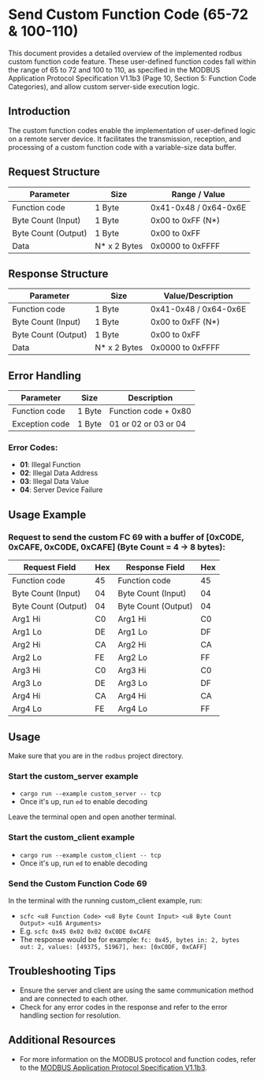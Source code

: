 # Send Custom Function Code (65-72 & 100-110)

This document provides a detailed overview of the implemented rodbus custom function code feature. These user-defined function codes fall within the range of 65 to 72 and 100 to 110, as specified in the MODBUS Application Protocol Specification V1.1b3 (Page 10, Section 5: Function Code Categories), and allow custom server-side execution logic.


## Introduction
The custom function codes enable the implementation of user-defined logic on a remote server device. It facilitates the transmission, reception, and processing of a custom function code with a variable-size data buffer.


## Request Structure
| Parameter           | Size          | Range / Value         |
|---------------------|---------------|-----------------------|
| Function code       | 1 Byte        | 0x41-0x48 / 0x64-0x6E |
| Byte Count (Input)  | 1 Byte        | 0x00 to 0xFF (N*)     |
| Byte Count (Output) | 1 Byte        | 0x00 to 0xFF          |
| Data                | N* x 2 Bytes  | 0x0000 to 0xFFFF      |


## Response Structure
| Parameter           | Size         | Value/Description     |
|---------------------|--------------|-----------------------|
| Function code       | 1 Byte       | 0x41-0x48 / 0x64-0x6E |
| Byte Count (Input)  | 1 Byte       | 0x00 to 0xFF (N*)     |
| Byte Count (Output) | 1 Byte       | 0x00 to 0xFF          |
| Data                | N* x 2 Bytes | 0x0000 to 0xFFFF      |


## Error Handling
| Parameter      | Size    | Description          |
|----------------|---------|----------------------|
| Function code  | 1 Byte  | Function code + 0x80 |
| Exception code | 1 Byte  | 01 or 02 or 03 or 04 |

### Error Codes:
- **01**: Illegal Function
- **02**: Illegal Data Address
- **03**: Illegal Data Value
- **04**: Server Device Failure


## Usage Example
### Request to send the custom FC 69 with a buffer of [0xC0DE, 0xCAFE, 0xC0DE, 0xCAFE] (Byte Count = 4 -> 8 bytes):
| Request Field             | Hex | Response Field         | Hex |
|---------------------------|-----|------------------------|-----|
| Function code             | 45  | Function code          | 45  |
| Byte Count (Input)        | 04  | Byte Count (Input)     | 04  |
| Byte Count (Output)       | 04  | Byte Count (Output)    | 04  |
| Arg1 Hi                   | C0  | Arg1 Hi                | C0  |
| Arg1 Lo                   | DE  | Arg1 Lo                | DF  |
| Arg2 Hi                   | CA  | Arg2 Hi                | CA  |
| Arg2 Lo                   | FE  | Arg2 Lo                | FF  |
| Arg3 Hi                   | C0  | Arg3 Hi                | C0  |
| Arg3 Lo                   | DE  | Arg3 Lo                | DF  |
| Arg4 Hi                   | CA  | Arg4 Hi                | CA  |
| Arg4 Lo                   | FE  | Arg4 Lo                | FF  |


## Usage
Make sure that you are in the `rodbus` project directory.


### Start the custom_server example
- `cargo run --example custom_server -- tcp`
- Once it's up, run `ed` to enable decoding

Leave the terminal open and open another terminal.


### Start the custom_client example
- `cargo run --example custom_client -- tcp`
- Once it's up, run `ed` to enable decoding


### Send the Custom Function Code 69
In the terminal with the running custom_client example, run:
- `scfc <u8 Function Code> <u8 Byte Count Input> <u8 Byte Count Output> <u16 Arguments>`
- E.g. `scfc 0x45 0x02 0x02 0xC0DE 0xCAFE`
- The response would be for example: `fc: 0x45, bytes in: 2, bytes out: 2, values: [49375, 51967], hex: [0xC0DF, 0xCAFF]`


## Troubleshooting Tips
- Ensure the server and client are using the same communication method and are connected to each other.
- Check for any error codes in the response and refer to the error handling section for resolution.


## Additional Resources
- For more information on the MODBUS protocol and function codes, refer to the [MODBUS Application Protocol Specification V1.1b3](https://modbus.org/docs/Modbus_Application_Protocol_V1_1b3.pdf).
